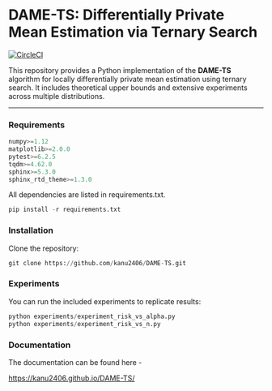 


# DAME-TS: Differentially Private Mean Estimation via Ternary Search

[![CircleCI](https://dl.circleci.com/status-badge/img/gh/kanu2406/DAME-TS/tree/main.svg?style=svg&circle-token=CCIPRJ_HwgZxRmn4FC9KWA4t8tmKG_42331c11496c635f99cf9fdd0514727175f5446a)](https://dl.circleci.com/status-badge/redirect/gh/kanu2406/DAME-TS/tree/main)

This repository provides a Python implementation of the **DAME-TS** algorithm for locally differentially private mean estimation using ternary search. It includes theoretical upper bounds and extensive experiments across multiple distributions.

---

### Requirements

```python
numpy>=1.12
matplotlib>=2.0.0
pytest>=6.2.5
tqdm>=4.62.0
sphinx>=5.3.0
sphinx_rtd_theme>=1.3.0
```

All dependencies are listed in requirements.txt.


```python
pip install -r requirements.txt
```

### Installation
Clone the repository:

```python
git clone https://github.com/kanu2406/DAME-TS.git
```

### Experiments
You can run the included experiments to replicate results:

```python
python experiments/experiment_risk_vs_alpha.py
python experiments/experiment_risk_vs_n.py
```

### Documentation

The documentation can be found here -

https://kanu2406.github.io/DAME-TS/


